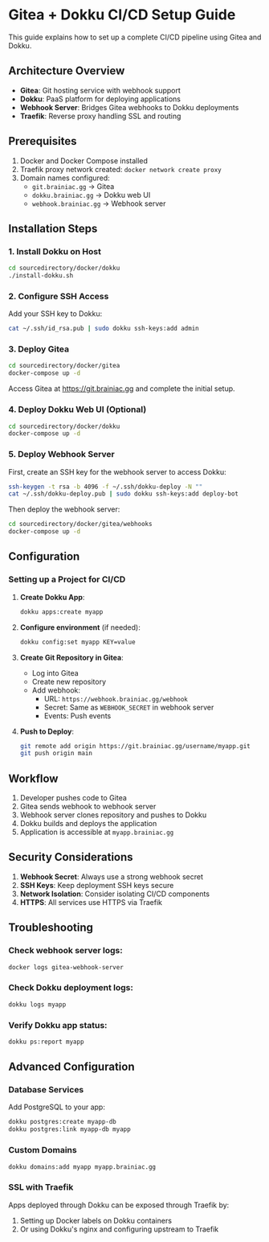 # Gitea + Dokku CI/CD Setup Guide

This guide explains how to set up a complete CI/CD pipeline using Gitea and Dokku.

## Architecture Overview

- **Gitea**: Git hosting service with webhook support
- **Dokku**: PaaS platform for deploying applications
- **Webhook Server**: Bridges Gitea webhooks to Dokku deployments
- **Traefik**: Reverse proxy handling SSL and routing

## Prerequisites

1. Docker and Docker Compose installed
2. Traefik proxy network created: `docker network create proxy`
3. Domain names configured:
   - `git.brainiac.gg` → Gitea
   - `dokku.brainiac.gg` → Dokku web UI
   - `webhook.brainiac.gg` → Webhook server

## Installation Steps

### 1. Install Dokku on Host

```bash
cd sourcedirectory/docker/dokku
./install-dokku.sh
```

### 2. Configure SSH Access

Add your SSH key to Dokku:
```bash
cat ~/.ssh/id_rsa.pub | sudo dokku ssh-keys:add admin
```

### 3. Deploy Gitea

```bash
cd sourcedirectory/docker/gitea
docker-compose up -d
```

Access Gitea at https://git.brainiac.gg and complete the initial setup.

### 4. Deploy Dokku Web UI (Optional)

```bash
cd sourcedirectory/docker/dokku
docker-compose up -d
```

### 5. Deploy Webhook Server

First, create an SSH key for the webhook server to access Dokku:
```bash
ssh-keygen -t rsa -b 4096 -f ~/.ssh/dokku-deploy -N ""
cat ~/.ssh/dokku-deploy.pub | sudo dokku ssh-keys:add deploy-bot
```

Then deploy the webhook server:
```bash
cd sourcedirectory/docker/gitea/webhooks
docker-compose up -d
```

## Configuration

### Setting up a Project for CI/CD

1. **Create Dokku App**:
   ```bash
   dokku apps:create myapp
   ```

2. **Configure environment** (if needed):
   ```bash
   dokku config:set myapp KEY=value
   ```

3. **Create Git Repository in Gitea**:
   - Log into Gitea
   - Create new repository
   - Add webhook:
     - URL: `https://webhook.brainiac.gg/webhook`
     - Secret: Same as `WEBHOOK_SECRET` in webhook server
     - Events: Push events

4. **Push to Deploy**:
   ```bash
   git remote add origin https://git.brainiac.gg/username/myapp.git
   git push origin main
   ```

## Workflow

1. Developer pushes code to Gitea
2. Gitea sends webhook to webhook server
3. Webhook server clones repository and pushes to Dokku
4. Dokku builds and deploys the application
5. Application is accessible at `myapp.brainiac.gg`

## Security Considerations

1. **Webhook Secret**: Always use a strong webhook secret
2. **SSH Keys**: Keep deployment SSH keys secure
3. **Network Isolation**: Consider isolating CI/CD components
4. **HTTPS**: All services use HTTPS via Traefik

## Troubleshooting

### Check webhook server logs:
```bash
docker logs gitea-webhook-server
```

### Check Dokku deployment logs:
```bash
dokku logs myapp
```

### Verify Dokku app status:
```bash
dokku ps:report myapp
```

## Advanced Configuration

### Database Services

Add PostgreSQL to your app:
```bash
dokku postgres:create myapp-db
dokku postgres:link myapp-db myapp
```

### Custom Domains

```bash
dokku domains:add myapp myapp.brainiac.gg
```

### SSL with Traefik

Apps deployed through Dokku can be exposed through Traefik by:
1. Setting up Docker labels on Dokku containers
2. Or using Dokku's nginx and configuring upstream to Traefik